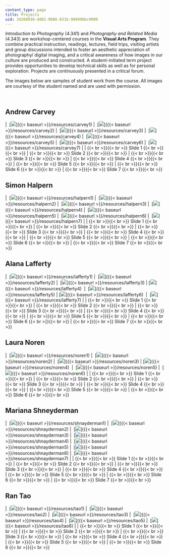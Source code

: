 ```yaml
---
content_type: page
title: Projects
uid: 34260936-dd81-9b86-831b-996996bc9909
---
```


_Introduction to Photography_ (4.341) and _Photography and Related Media_ (4.343) are workshop-centered courses in the **Visual Arts Program**. They combine practical instruction, readings, lectures, field trips, visiting artists and group discussions intended to foster an aesthetic appreciation of photography/ digital imaging, and a critical awareness of how images in our culture are produced and constructed. A student-initiated term project provides opportunities to develop technical skills as well as for personal exploration. Projects are continuously presented in a critical forum.

The images below are samples of student work from the course. All images are courtesy of the student named and are used with permission.

  
 

Andrew Carvey
-------------

|  [![](/courses/architecture/4-341-introduction-to-photography-fall-2002/projects/carvey11.jpg)]({{< baseurl >}}/resources/carvey1) |  [![](/courses/architecture/4-341-introduction-to-photography-fall-2002/projects/carvey12.jpg)]({{< baseurl >}}/resources/carvey2) |  [![](/courses/architecture/4-341-introduction-to-photography-fall-2002/projects/carvey13.jpg)]({{< baseurl >}}/resources/carvey3) |  [![](/courses/architecture/4-341-introduction-to-photography-fall-2002/projects/carvey14.jpg)]({{< baseurl >}}/resources/carvey4) |  [![](/courses/architecture/4-341-introduction-to-photography-fall-2002/projects/carvey15.jpg)]({{< baseurl >}}/resources/carvey5) |  [![](/courses/architecture/4-341-introduction-to-photography-fall-2002/projects/carvey16.jpg)]({{< baseurl >}}/resources/carvey6) |  [![](/courses/architecture/4-341-introduction-to-photography-fall-2002/projects/carvey17.jpg)]({{< baseurl >}}/resources/carvey7) |
|  {{< br >}}{{< br >}} Slide 1 {{< br >}}{{< br >}}  |  {{< br >}}{{< br >}} Slide 2 {{< br >}}{{< br >}}  |  {{< br >}}{{< br >}} Slide 3 {{< br >}}{{< br >}}  |  {{< br >}}{{< br >}} Slide 4 {{< br >}}{{< br >}}  |  {{< br >}}{{< br >}} Slide 5 {{< br >}}{{< br >}}  |  {{< br >}}{{< br >}} Slide 6 {{< br >}}{{< br >}}  |  {{< br >}}{{< br >}} Slide 7 {{< br >}}{{< br >}}  

Simon Halpern
-------------

|  [![](/courses/architecture/4-341-introduction-to-photography-fall-2002/projects/halpern11.jpg)]({{< baseurl >}}/resources/halpern1) |  [![](/courses/architecture/4-341-introduction-to-photography-fall-2002/projects/halpern12.jpg)]({{< baseurl >}}/resources/halpern2) |  [![](/courses/architecture/4-341-introduction-to-photography-fall-2002/projects/halpern13.jpg)]({{< baseurl >}}/resources/halpern3) |  [![](/courses/architecture/4-341-introduction-to-photography-fall-2002/projects/halpern14.jpg)]({{< baseurl >}}/resources/halpern4) |  [![](/courses/architecture/4-341-introduction-to-photography-fall-2002/projects/halpern15.jpg)]({{< baseurl >}}/resources/halpern5) |  [![](/courses/architecture/4-341-introduction-to-photography-fall-2002/projects/halpern16.jpg)]({{< baseurl >}}/resources/halpern6) |  [![](/courses/architecture/4-341-introduction-to-photography-fall-2002/projects/halpern17.jpg)]({{< baseurl >}}/resources/halpern7) |
|  {{< br >}}{{< br >}} Slide 1 {{< br >}}{{< br >}}  |  {{< br >}}{{< br >}} Slide 2 {{< br >}}{{< br >}}  |  {{< br >}}{{< br >}} Slide 3 {{< br >}}{{< br >}}  |  {{< br >}}{{< br >}} Slide 4 {{< br >}}{{< br >}}  |  {{< br >}}{{< br >}} Slide 5 {{< br >}}{{< br >}}  |  {{< br >}}{{< br >}} Slide 6 {{< br >}}{{< br >}}  |  {{< br >}}{{< br >}} Slide 7 {{< br >}}{{< br >}}  

Alana Lafferty
--------------

|  [![](/courses/architecture/4-341-introduction-to-photography-fall-2002/projects/lafferty11.jpg)]({{< baseurl >}}/resources/lafferty1) |  [![](/courses/architecture/4-341-introduction-to-photography-fall-2002/projects/lafferty12.jpg)]({{< baseurl >}}/resources/lafferty2) |  [![](/courses/architecture/4-341-introduction-to-photography-fall-2002/projects/lafferty13.jpg)]({{< baseurl >}}/resources/lafferty3) | [![](/courses/architecture/4-341-introduction-to-photography-fall-2002/projects/lafferty14.jpg)]({{< baseurl >}}/resources/lafferty4)  |  [![](/courses/architecture/4-341-introduction-to-photography-fall-2002/projects/lafferty15.jpg)]({{< baseurl >}}/resources/lafferty5) | [![](/courses/architecture/4-341-introduction-to-photography-fall-2002/projects/lafferty16.jpg)]({{< baseurl >}}/resources/lafferty6)  |  [![](/courses/architecture/4-341-introduction-to-photography-fall-2002/projects/lafferty17.jpg)]({{< baseurl >}}/resources/lafferty7) |
|  {{< br >}}{{< br >}} Slide 1 {{< br >}}{{< br >}}  |  {{< br >}}{{< br >}} Slide 2 {{< br >}}{{< br >}}  |  {{< br >}}{{< br >}} Slide 3 {{< br >}}{{< br >}}  |  {{< br >}}{{< br >}} Slide 4 {{< br >}}{{< br >}}  |  {{< br >}}{{< br >}} Slide 5 {{< br >}}{{< br >}}  |  {{< br >}}{{< br >}} Slide 6 {{< br >}}{{< br >}}  |  {{< br >}}{{< br >}} Slide 7 {{< br >}}{{< br >}}  

Laura Noren
-----------

|  [![](/courses/architecture/4-341-introduction-to-photography-fall-2002/projects/noren11.jpg)]({{< baseurl >}}/resources/noren1) |  [![](/courses/architecture/4-341-introduction-to-photography-fall-2002/projects/noren12.jpg)]({{< baseurl >}}/resources/noren2) |  [![](/courses/architecture/4-341-introduction-to-photography-fall-2002/projects/noren13.jpg)]({{< baseurl >}}/resources/noren3) | [![](/courses/architecture/4-341-introduction-to-photography-fall-2002/projects/noren14.jpg)]({{< baseurl >}}/resources/noren4)  |  [![](/courses/architecture/4-341-introduction-to-photography-fall-2002/projects/noren15.jpg)]({{< baseurl >}}/resources/noren5) |  [![](/courses/architecture/4-341-introduction-to-photography-fall-2002/projects/noren16.jpg)]({{< baseurl >}}/resources/noren6) |
|  {{< br >}}{{< br >}} Slide 1 {{< br >}}{{< br >}}  |  {{< br >}}{{< br >}} Slide 2 {{< br >}}{{< br >}}  |  {{< br >}}{{< br >}} Slide 3 {{< br >}}{{< br >}}  |  {{< br >}}{{< br >}} Slide 4 {{< br >}}{{< br >}}  |  {{< br >}}{{< br >}} Slide 5 {{< br >}}{{< br >}}  |  {{< br >}}{{< br >}} Slide 6 {{< br >}}{{< br >}}  

Mariana Shneyderman
-------------------

|  [![](/courses/architecture/4-341-introduction-to-photography-fall-2002/projects/shnayderman11.jpg)]({{< baseurl >}}/resources/shnayderman1) |  [![](/courses/architecture/4-341-introduction-to-photography-fall-2002/projects/shnayderman12.jpg)]({{< baseurl >}}/resources/shnayderman2) |  [![](/courses/architecture/4-341-introduction-to-photography-fall-2002/projects/shnayderman13.jpg)]({{< baseurl >}}/resources/shnayderman3) |  [![](/courses/architecture/4-341-introduction-to-photography-fall-2002/projects/shnayderman14.jpg)]({{< baseurl >}}/resources/shnayderman4) |  [![](/courses/architecture/4-341-introduction-to-photography-fall-2002/projects/shnayderman15.jpg)]({{< baseurl >}}/resources/shnayderman5) |  [![](/courses/architecture/4-341-introduction-to-photography-fall-2002/projects/shnayderman16.jpg)]({{< baseurl >}}/resources/shnayderman6) |  [![](/courses/architecture/4-341-introduction-to-photography-fall-2002/projects/shnayderman17.jpg)]({{< baseurl >}}/resources/shnayderman7) |
|  {{< br >}}{{< br >}} Slide 1 {{< br >}}{{< br >}}  |  {{< br >}}{{< br >}} Slide 2 {{< br >}}{{< br >}}  |  {{< br >}}{{< br >}} Slide 3 {{< br >}}{{< br >}}  |  {{< br >}}{{< br >}} Slide 4 {{< br >}}{{< br >}}  |  {{< br >}}{{< br >}} Slide 5 {{< br >}}{{< br >}}  |  {{< br >}}{{< br >}} Slide 6 {{< br >}}{{< br >}}  |  {{< br >}}{{< br >}} Slide 7 {{< br >}}{{< br >}}  

Ran Tao
-------

|  [![](/courses/architecture/4-341-introduction-to-photography-fall-2002/projects/tao11.jpg)]({{< baseurl >}}/resources/tao1) |  [![](/courses/architecture/4-341-introduction-to-photography-fall-2002/projects/tao12.jpg)]({{< baseurl >}}/resources/tao2) |  [![](/courses/architecture/4-341-introduction-to-photography-fall-2002/projects/tao13.jpg)]({{< baseurl >}}/resources/tao3) |  [![](/courses/architecture/4-341-introduction-to-photography-fall-2002/projects/tao14.jpg)]({{< baseurl >}}/resources/tao4) |  [![](/courses/architecture/4-341-introduction-to-photography-fall-2002/projects/tao15.jpg)]({{< baseurl >}}/resources/tao5) |  [![](/courses/architecture/4-341-introduction-to-photography-fall-2002/projects/tao16.jpg)]({{< baseurl >}}/resources/tao6) |
|  {{< br >}}{{< br >}} Slide 1 {{< br >}}{{< br >}}  |  {{< br >}}{{< br >}} Slide 2 {{< br >}}{{< br >}}  |  {{< br >}}{{< br >}} Slide 3 {{< br >}}{{< br >}}  |  {{< br >}}{{< br >}} Slide 4 {{< br >}}{{< br >}}  |  {{< br >}}{{< br >}} Slide 5 {{< br >}}{{< br >}}  |  {{< br >}}{{< br >}} Slide 6 {{< br >}}{{< br >}}